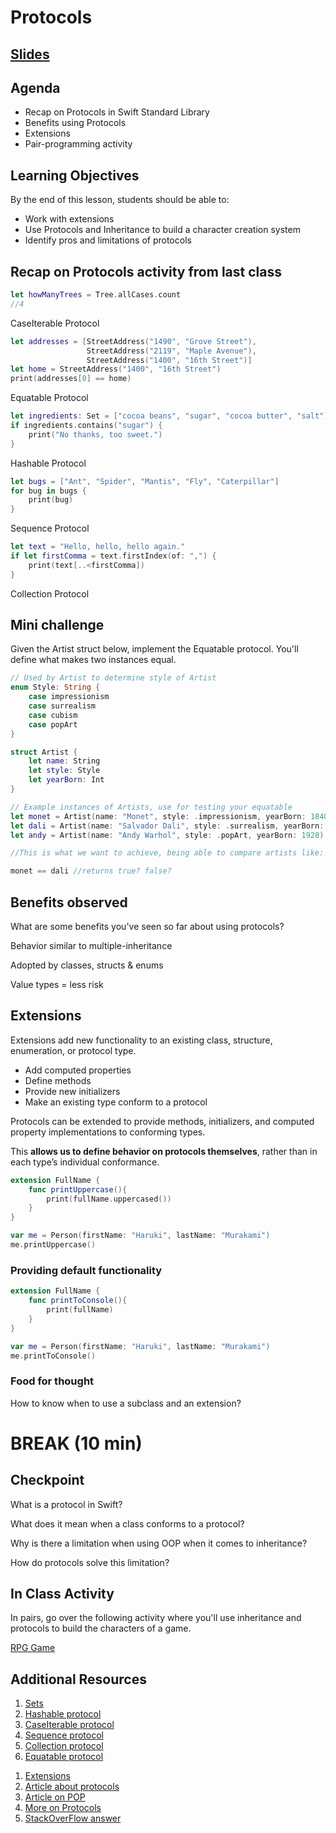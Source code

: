 <!-- Run this slideshow via the following command: -->
<!-- reveal-md README.md -w -->

<!-- .slide: class="header" -->
# Protocols

## [Slides](https://make-school-courses.github.io/MOB-1.1-Introduction-to-Swift/Slides/10-POP2/README.html ':ignore')

<!-- > -->

## Agenda

- Recap on Protocols in Swift Standard Library
- Benefits using Protocols
- Extensions
- Pair-programming activity

<!-- > -->

## Learning Objectives

By the end of this lesson, students should be able to:

- Work with extensions
- Use Protocols and Inheritance to build a character creation system
- Identify pros and limitations of protocols

<!-- > -->

## Recap on Protocols activity from last class

<!-- using mini whiteboards, have students write what protocol the code snippet relates to -->

```swift
let howManyTrees = Tree.allCases.count
//4
```
<p class="fragment fade-in">CaseIterable Protocol</p>

<!-- v -->

```swift
let addresses = [StreetAddress("1490", "Grove Street"),
                 StreetAddress("2119", "Maple Avenue"),
                 StreetAddress("1400", "16th Street")]
let home = StreetAddress("1400", "16th Street")
print(addresses[0] == home)
```

<p class="fragment fade-in">Equatable Protocol</p>

<!-- v -->

```swift
let ingredients: Set = ["cocoa beans", "sugar", "cocoa butter", "salt"]
if ingredients.contains("sugar") {
    print("No thanks, too sweet.")
}
```
<p class="fragment fade-in">Hashable Protocol</p>

<!-- v -->

```swift
let bugs = ["Ant", "Spider", "Mantis", "Fly", "Caterpillar"]
for bug in bugs {
    print(bug)
}
```
<p class="fragment fade-in">Sequence Protocol</p>

<!-- v -->

```swift
let text = "Hello, hello, hello again."
if let firstComma = text.firstIndex(of: ",") {
    print(text[..<firstComma])
}
```
<p class="fragment fade-in">Collection Protocol</p>

<!-- > -->

## Mini challenge

Given the Artist struct below, implement the Equatable protocol. You'll define what makes two instances equal.

```swift
// Used by Artist to determine style of Artist
enum Style: String {
    case impressionism
    case surrealism
    case cubism
    case popArt
}

struct Artist {
    let name: String
    let style: Style
    let yearBorn: Int
}

// Example instances of Artists, use for testing your equatable
let monet = Artist(name: "Monet", style: .impressionism, yearBorn: 1840)
let dali = Artist(name: "Salvador Dali", style: .surrealism, yearBorn: 1904)
let andy = Artist(name: "Andy Warhol", style: .popArt, yearBorn: 1928)

//This is what we want to achieve, being able to compare artists like:

monet == dali //returns true? false?

```

<!-- > -->

## Benefits observed

What are some benefits you've seen so far about using protocols?

<p class="fragment fade-in">Behavior similar to multiple-inheritance</p>
<p class="fragment fade-in">Adopted by classes, structs & enums</p>
<p class="fragment fade-in">Value types = less risk</p>

<!-- > -->

## Extensions

Extensions add new functionality to an existing class, structure, enumeration, or protocol type.

- Add computed properties
- Define methods
- Provide new initializers
- Make an existing type conform to a protocol

<!-- v -->

Protocols can be extended to provide methods, initializers, and computed property implementations to conforming types.

This **allows us to define behavior on protocols themselves**, rather than in each type’s individual conformance.

<!-- v -->

```swift
extension FullName {
    func printUppercase(){
        print(fullName.uppercased())
    }
}

var me = Person(firstName: "Haruki", lastName: "Murakami")
me.printUppercase()
```

<!-- v -->

### Providing default functionality

```swift
extension FullName {
    func printToConsole(){
        print(fullName)
    }
}

var me = Person(firstName: "Haruki", lastName: "Murakami")
me.printToConsole()
```

<!-- Demo what happens if we delete the implementation of the method in the struct. And also if the extensions prints something different. When it overrides? -->

<!-- > -->

### Food for thought

How to know when to use a subclass and an extension?

<!-- > -->

# BREAK (10 min)

<!-- > -->

## Checkpoint

<p class="fragment fade-in">What is a protocol in Swift?</p>
<p class="fragment fade-in">What does it mean when a class conforms to a protocol?</p>
<p class="fragment fade-in">Why is there a limitation when using OOP when it comes to inheritance?</p>
<p class="fragment fade-in">How do protocols solve this limitation?</p>

<!-- > -->

## In Class Activity

In pairs, go over the following activity where you'll use inheritance and protocols to build the characters of a game.

[RPG Game](https://github.com/Product-College-Labs/oop-rpg/archive/master.zip)

<!-- > -->

## Additional Resources

1. [Sets](https://swiftdoc.org/v4.2/type/set/#func-isstrictsubset-of_-set-set-element-element)
1. [Hashable protocol](https://swiftdoc.org/v4.2/protocol/hashable/)
1. [CaseIterable protocol](https://swiftdoc.org/v4.2/protocol/caseiterable/)
1. [Sequence protocol](https://swiftdoc.org/v4.2/protocol/sequence/)
1. [Collection protocol](https://swiftdoc.org/v4.2/protocol/collection/)
1. [Equatable protocol](https://swiftdoc.org/v4.2/protocol/equatable/)

<!-- v -->

1. [Extensions](https://docs.swift.org/swift-book/LanguageGuide/Extensions.html)
1. [Article about protocols](https://medium.com/@abhimuralidharan/all-about-protocols-in-swift-11a72d6ea354)
1. [Article on POP](https://medium.com/nsistanbul/protocol-oriented-programming-in-swift-ad4a647daae2)
1. [More on Protocols](https://dev.to/abelagoi/protocol-in-swift-with-practical-examples-3iif)
1. [StackOverFlow answer](https://stackoverflow.com/questions/38827265/class-extension-vs-subclassing-in-swift)
